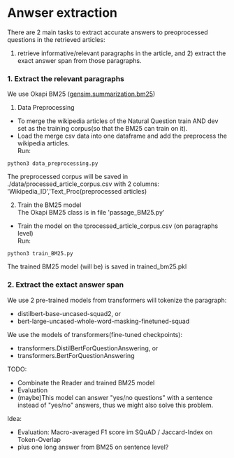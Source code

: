 # Anwser extraction

There are 2 main tasks to extract accurate answers to preoprocessed questions in the retrieved articles: 
1) retrieve informative/relevant paragraphs in the article, and 2) extract the exact answer span from those paragraphs. 


### 1. Extract the relevant paragraphs
We use Okapi BM25 ([gensim.summarization.bm25](https://radimrehurek.com/gensim_3.8.3/summarization/bm25.html))

1. Data Preprocessing
* To merge the wikipedia articles of the Natural Question train AND dev set as the training corpus(so that the BM25 can train on it).
* Load the merge csv data into one dataframe and add the preprocess the wikipedia articles.
<br>Run:
```
python3 data_preprocessing.py
```
The preprocessed corpus will be saved in ./data/processed_article_corpus.csv with 2 columns: 'Wikipedia_ID','Text_Proc(preprocessed articles)

2. Train the BM25 model <br>
The Okapi BM25 class is in file 'passage_BM25.py'
* Train the model on the tprocessed_article_corpus.csv (on paragraphs level)
<br>Run:
```
python3 train_BM25.py
```
The trained BM25 model (will be) is saved in trained_bm25.pkl


### 2. Extract the extact answer span
We use 2 pre-trained models from transformers will tokenize the paragraph:
* distilbert-base-uncased-squad2, or
* bert-large-uncased-whole-word-masking-finetuned-squad

We use the models of transformers(fine-tuned checkpoints): 
* transformers.DistilBertForQuestionAnswering, or
* transformers.BertForQuestionAnswering




TODO:
* Combinate the Reader and trained BM25 model
* Evaluation
* (maybe)This model can answer "yes/no questions" with a sentence instead of "yes/no" answers, thus we might also solve this problem.

Idea:
* Evaluation: Macro-averaged F1 score im SQuAD / Jaccard-Index on Token-Overlap
* plus one long answer from BM25 on sentence level?
